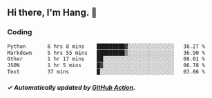 ## Hi there, I'm Hang. 👋

### Coding

<!--START_SECTION:waka-->

```txt
Python       6 hrs 8 mins    █████████▓░░░░░░░░░░░░░░░   38.27 %
Markdown     5 hrs 55 mins   █████████▒░░░░░░░░░░░░░░░   36.90 %
Other        1 hr 17 mins    ██░░░░░░░░░░░░░░░░░░░░░░░   08.01 %
JSON         1 hr 5 mins     █▓░░░░░░░░░░░░░░░░░░░░░░░   06.78 %
Text         37 mins         █░░░░░░░░░░░░░░░░░░░░░░░░   03.86 %
```

<!--END_SECTION:waka-->

##### ✓ Automatically updated by [GitHub Action](https://github.com/huhuhang/huhuhang/actions).
